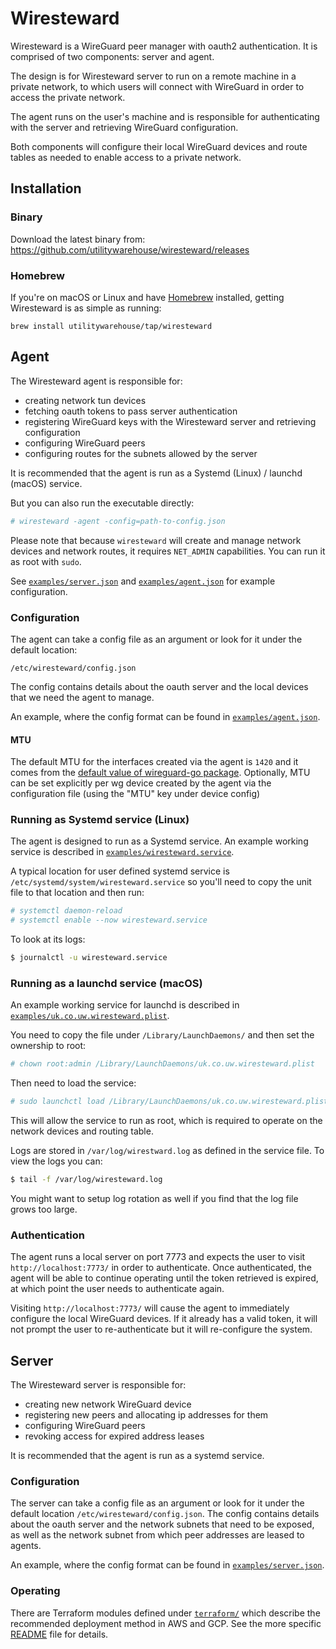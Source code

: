 # Wiresteward

Wiresteward is a WireGuard peer manager with oauth2 authentication. It is
comprised of two components: server and agent.

The design is for Wiresteward server to run on a remote machine in a private
network, to which users will connect with WireGuard in order to access the
private network.

The agent runs on the user's machine and is responsible for authenticating with
the server and retrieving WireGuard configuration.

Both components will configure their local WireGuard devices and route tables
as needed to enable access to a private network.

## Installation

### Binary

Download the latest binary from:
https://github.com/utilitywarehouse/wiresteward/releases

### Homebrew

If you're on macOS or Linux and have [Homebrew](https://brew.sh/) installed,
getting Wiresteward is as simple as running:

```
brew install utilitywarehouse/tap/wiresteward
```

## Agent

The Wiresteward agent is responsible for:

- creating network tun devices
- fetching oauth tokens to pass server authentication
- registering WireGuard keys with the Wiresteward server and retrieving configuration
- configuring WireGuard peers
- configuring routes for the subnets allowed by the server

It is recommended that the agent is run as a Systemd (Linux) / launchd (macOS)
service.

But you can also run the executable directly:

```sh
# wiresteward -agent -config=path-to-config.json
```

Please note that because `wiresteward` will create and manage network devices
and network routes, it requires `NET_ADMIN` capabilities. You can run it as
root with `sudo`.

See [`examples/server.json`](./examples/server.json) and
[`examples/agent.json`](./examples/agent.json) for example configuration.


### Configuration

The agent can take a config file as an argument or look for it under the
default location:

```
/etc/wiresteward/config.json
```

The config contains details about the oauth server and the local devices that
we need the agent to manage.

An example, where the config format can be found in
[`examples/agent.json`](./examples/agent.json).

#### MTU

The default MTU for the interfaces created via the agent is `1420` and it comes
from the [default value of wireguard-go
package](https://git.zx2c4.com/wireguard-go/tree/device/tun.go#n14).
Optionally, MTU can be set explicitly per wg device created by the agent via
the configuration file (using the "MTU" key under device config)

### Running as Systemd service (Linux)

The agent is designed to run as a Systemd service. An example working service
is described in
[`examples/wiresteward.service`](./examples/wiresteward.service).

A typical location for user defined systemd service is
`/etc/systemd/system/wiresteward.service` so you'll need to copy the unit file
to that location and then run:

```sh
# systemctl daemon-reload
# systemctl enable --now wiresteward.service
```

To look at its logs:

```sh
$ journalctl -u wiresteward.service
```

### Running as a launchd service (macOS)

An example working service for launchd is described in
[`examples/uk.co.uw.wiresteward.plist`](./examples/uk.co.uw.wiresteward.plist).

You need to copy the file under `/Library/LaunchDaemons/` and then set the
ownership to root:

```sh
# chown root:admin /Library/LaunchDaemons/uk.co.uw.wiresteward.plist
```

Then need to load the service:

```sh
# sudo launchctl load /Library/LaunchDaemons/uk.co.uw.wiresteward.plist
```

This will allow the service to run as root, which is required to operate on the
network devices and routing table.

Logs are stored in `/var/log/wirestward.log` as defined in the service file. To
view the logs you can:

```sh
$ tail -f /var/log/wiresteward.log
```

You might want to setup log rotation as well if you find that the log file
grows too large.

### Authentication

The agent runs a local server on port 7773 and expects the user to visit
`http://localhost:7773/` in order to authenticate. Once authenticated, the
agent will be able to continue operating until the token retrieved is expired,
at which point the user needs to authenticate again.

Visiting `http://localhost:7773/` will cause the agent to immediately configure
the local WireGuard devices. If it already has a valid token, it will not prompt
the user to re-authenticate but it will re-configure the system.

## Server

The Wiresteward server is responsible for:

- creating new network WireGuard device
- registering new peers and allocating ip addresses for them
- configuring WireGuard peers
- revoking access for expired address leases

It is recommended that the agent is run as a systemd service.

### Configuration

The server can take a config file as an argument or look for it under the
default location `/etc/wiresteward/config.json`. The config contains details
about the oauth server and the network subnets that need to be exposed, as well
as the network subnet from which peer addresses are leased to agents.

An example, where the config format can be found in
[`examples/server.json`](./examples/server.json).

### Operating

There are Terraform modules defined under [`terraform/`](./terraform) which
describe the recommended deployment method in AWS and GCP. See the more specific
[README](./terraform/README.md) file for details.
